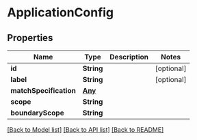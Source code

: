# ApplicationConfig

## Properties
Name | Type | Description | Notes
------------ | ------------- | ------------- | -------------
**id** | **String** |  | [optional] 
**label** | **String** |  | [optional] 
**matchSpecification** | [**Any**](.md) |  | 
**scope** | **String** |  | 
**boundaryScope** | **String** |  | 

[[Back to Model list]](../README.md#documentation-for-models) [[Back to API list]](../README.md#documentation-for-api-endpoints) [[Back to README]](../README.md)


